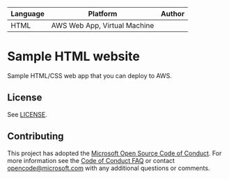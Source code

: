 | Language | Platform | Author |
| -------- | --------|--------|
| HTML |  AWS Web App, Virtual Machine| |

# Sample HTML website 

Sample HTML/CSS web app that you can deploy to AWS. 

## License

See [LICENSE](LICENSE).


## Contributing
This project has adopted the [Microsoft Open Source Code of Conduct](https://opensource.microsoft.com/codeofconduct/).
For more information see the [Code of Conduct FAQ](https://opensource.microsoft.com/codeofconduct/faq/) or
contact [opencode@microsoft.com](mailto:opencode@microsoft.com) with any additional questions or comments.

